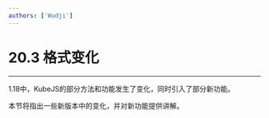 ```yaml
---
authors: ['Wudji']
---
```


# 20.3 格式变化

***

1.18中，KubeJS的部分方法和功能发生了变化，同时引入了部分新功能。

本节将指出一些新版本中的变化，并对新功能提供讲解。
